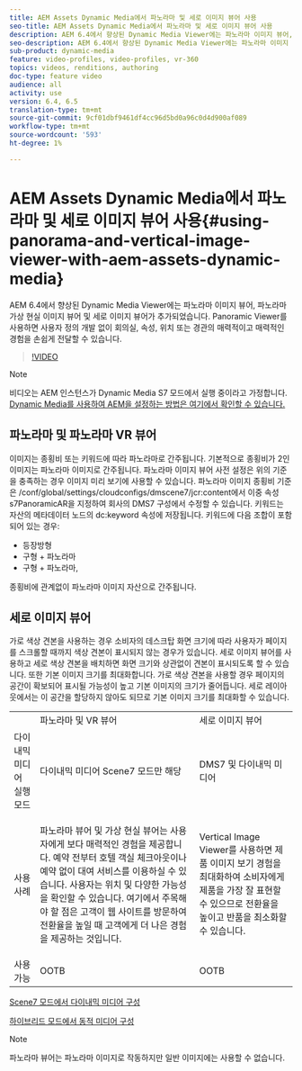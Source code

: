 ```yaml
---
title: AEM Assets Dynamic Media에서 파노라마 및 세로 이미지 뷰어 사용
seo-title: AEM Assets Dynamic Media에서 파노라마 및 세로 이미지 뷰어 사용
description: AEM 6.4에서 향상된 Dynamic Media Viewer에는 파노라마 이미지 뷰어, 파노라마 가상 현실 이미지 뷰어 및 세로 이미지 뷰어가 추가되었습니다. Panoramic Viewer를 사용하면 사용자 정의 개발 없이 회의실, 속성, 위치 또는 경관의 매력적이고 매력적인 경험을 손쉽게 전달할 수 있습니다.
seo-description: AEM 6.4에서 향상된 Dynamic Media Viewer에는 파노라마 이미지 뷰어, 파노라마 가상 현실 이미지 뷰어 및 세로 이미지 뷰어가 추가되었습니다. Panoramic Viewer를 사용하면 사용자 정의 개발 없이 회의실, 속성, 위치 또는 경관의 매력적이고 매력적인 경험을 손쉽게 전달할 수 있습니다.
sub-product: dynamic-media
feature: video-profiles, video-profiles, vr-360
topics: videos, renditions, authoring
doc-type: feature video
audience: all
activity: use
version: 6.4, 6.5
translation-type: tm+mt
source-git-commit: 9cf01dbf9461df4cc96d5bd0a96c0d4d900af089
workflow-type: tm+mt
source-wordcount: '593'
ht-degree: 1%

---
```



# AEM Assets Dynamic Media에서 파노라마 및 세로 이미지 뷰어 사용{#using-panorama-and-vertical-image-viewer-with-aem-assets-dynamic-media}

AEM 6.4에서 향상된 Dynamic Media Viewer에는 파노라마 이미지 뷰어, 파노라마 가상 현실 이미지 뷰어 및 세로 이미지 뷰어가 추가되었습니다. Panoramic Viewer를 사용하면 사용자 정의 개발 없이 회의실, 속성, 위치 또는 경관의 매력적이고 매력적인 경험을 손쉽게 전달할 수 있습니다.

>[!VIDEO](https://video.tv.adobe.com/v/24156/?quality=9&learn=on)

>[!NOTE]
>
>비디오는 AEM 인스턴스가 Dynamic Media S7 모드에서 실행 중이라고 가정합니다. [Dynamic Media를 사용하여 AEM을 설정하는 방법은 여기에서 확인할 수 있습니다.](https://helpx.adobe.com/experience-manager/6-3/assets/using/config-dynamic-fp-14410.html)

## 파노라마 및 파노라마 VR 뷰어

이미지는 종횡비 또는 키워드에 따라 파노라마로 간주됩니다. 기본적으로 종횡비가 2인 이미지는 파노라마 이미지로 간주됩니다. 파노라마 이미지 뷰어 사전 설정은 위의 기준을 충족하는 경우 이미지 미리 보기에 사용할 수 있습니다. 파노라마 이미지 종횡비 기준은 /conf/global/settings/cloudconfigs/dmscene7/jcr:content에서 이중 속성 s7PanoramicAR을 지정하여 회사의 DMS7 구성에서 수정할 수 있습니다. 키워드는 자산의 메타데이터 노드의 dc:keyword 속성에 저장됩니다. 키워드에 다음 조합이 포함되어 있는 경우:

* 등장방형
* 구형 + 파노라마
* 구형 + 파노라마,

종횡비에 관계없이 파노라마 이미지 자산으로 간주됩니다.

## 세로 이미지 뷰어

가로 색상 견본을 사용하는 경우 소비자의 데스크탑 화면 크기에 따라 사용자가 페이지를 스크롤할 때까지 색상 견본이 표시되지 않는 경우가 있습니다. 세로 이미지 뷰어를 사용하고 세로 색상 견본을 배치하면 화면 크기와 상관없이 견본이 표시되도록 할 수 있습니다. 또한 기본 이미지 크기를 최대화합니다. 가로 색상 견본을 사용할 경우 페이지의 공간이 확보되어 표시될 가능성이 높고 기본 이미지의 크기가 줄어듭니다. 세로 레이아웃에서는 이 공간을 할당하지 않아도 되므로 기본 이미지 크기를 최대화할 수 있습니다.

<table> 
 <tbody>
  <tr>
   <td> </td>
   <td>파노라마 및 VR 뷰어</td>
   <td>세로 이미지 뷰어</td>
  </tr>
  <tr>
   <td>다이내믹 미디어 실행 모드</td>
   <td>다이내믹 미디어 Scene7 모드만 해당</td>
   <td>DMS7 및 다이내믹 미디어</td>
  </tr>
  <tr>
   <td>사용 사례</td>
   <td><p>파노라마 뷰어 및 가상 현실 뷰어는 사용자에게 보다 매력적인 경험을 제공합니다. 예약 전부터 호텔 객실 체크아웃이나 예약 없이 대여 서비스를 이용하실 수 있습니다. 사용자는 위치 및 다양한 가능성을 확인할 수 있습니다. 여기에서 주목해야 할 점은 고객이 웹 사이트를 방문하여 전환율을 높일 때 고객에게 더 나은 경험을 제공하는 것입니다.</p> <p> </p> </td> 
   <td><p>Vertical Image Viewer를 사용하면 제품 이미지 보기 경험을 최대화하여 소비자에게 제품을 가장 잘 표현할 수 있으므로 전환율을 높이고 반품을 최소화할 수 있습니다.</p> <p> </p> </td>
  </tr>
  <tr>
   <td>사용 가능 </td>
   <td>OOTB</td>
   <td>OOTB</td>
  </tr>
 </tbody>
</table>

[Scene7 모드에서 다이내믹 미디어 구성](https://helpx.adobe.com/experience-manager/6-5/assets/using/config-dms7.html)

[하이브리드 모드에서 동적 미디어 구성](https://helpx.adobe.com/kr/experience-manager/6-5/assets/using/config-dynamic.html)

>[!NOTE]
>
>파노라마 뷰어는 파노라마 이미지로 작동하지만 일반 이미지에는 사용할 수 없습니다.

